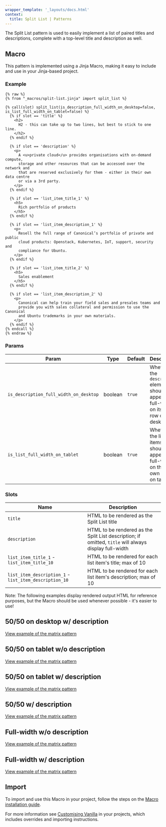 ```yaml
---
wrapper_template: '_layouts/docs.html'
context:
  title: Split List | Patterns
---
```


The Split List pattern is used to easily implement a list of paired titles and
descriptions, complete with a top-level title and description as well.

## Macro

This pattern is implemented using a Jinja Macro, making it easy to include
and use in your Jinja-based project.

### Example

```
{% raw %}
{% from "_macros/split-list.jinja" import split_list %}

{% call(slot) split_list(is_description_full_width_on_desktop=false, is_list_full_width_on_tablet=false) %}
  {% if slot == 'title' %}
    <h2>
      H2 - this can take up to two lines, but best to stick to one line.
    </h2>
  {% endif %}

  {% if slot == 'description' %}
    <p>
      A <u>private cloud</u> provides organisations with on-demand compute,
      storage and other resources that can be accessed over the network and
      that are reserved exclusively for them - either in their own data centre
      or via a 3rd party.
    </p>
  {% endif %}

  {% if slot == 'list_item_title_1' %}
    <h5>
      Rich portfolio of products
    </h5>
  {% endif %}

  {% if slot == 'list_item_description_1' %}
    <p>
      Resell the full range of Canonical’s portfolio of private and public
      cloud products: Openstack, Kubernetes, IoT, support, security and
      compliance for Ubuntu.
    </p>
  {% endif %}

  {% if slot == 'list_item_title_2' %}
    <h5>
      Sales enablement
    </h5>
  {% endif %}

  {% if slot == 'list_item_description_2' %}
    <p>
      Canonical can help train your field sales and presales teams and
      provide you with sales collateral and permission to use the Canonical
      and Ubuntu trademarks in your own materials.
    </p>
  {% endif %}
{% endcall %}
{% endraw %}
```

### Params

| Param | Type | Default | Description |
| --- | --- | --- | --- |
| `is_description_full_width_on_desktop` | boolean | `true` | Whether the `description` element should appear full-width on its own row on desktop |
| `is_list_full_width_on_tablet` | boolean | `true` | Whether the list items should appear full-width on their own rows on tablet |

### Slots

| Name | Description |
| --- | --- |
| `title` | HTML to be rendered as the Split List title |
| `description` | HTML to be rendered as the Split List description; if omitted, `title` will always display full-width |
| `list_item_title_1` - `list_item_title_10` | HTML to be rendered for each list item's title; max of 10 |
| `list_item_description_1` - `list_item_description_10` | HTML to be rendered for each list item's description; max of 10 |

<div class="p-notification--information">
  <p class="p-notification__content">
    <span class="p-notification__title">Note:</span>
    <span class="p-notification__message">The following examples display rendered output HTML for reference purposes, but the Macro should be used whenever possible - it's easier to use!</span>
  </p>
</div>

## 50/50 on desktop w/ description

<div class="embedded-example"><a href="/docs/examples/patterns/split-list/50-50-desktop-with-description/" class="js-example">
View example of the matrix pattern
</a></div>

## 50/50 on tablet w/o description

<div class="embedded-example"><a href="/docs/examples/patterns/split-list/50-50-tablet-no-description/" class="js-example">
View example of the matrix pattern
</a></div>

## 50/50 on tablet w/ description

<div class="embedded-example"><a href="/docs/examples/patterns/split-list/50-50-tablet-with-description/" class="js-example">
View example of the matrix pattern
</a></div>

## 50/50 w/ description

<div class="embedded-example"><a href="/docs/examples/patterns/split-list/50-50-with-description/" class="js-example">
View example of the matrix pattern
</a></div>

## Full-width w/o description

<div class="embedded-example"><a href="/docs/examples/patterns/split-list/full-width-no-description/" class="js-example">
View example of the matrix pattern
</a></div>

## Full-width w/ description

<div class="embedded-example"><a href="/docs/examples/patterns/split-list/full-width-with-description/" class="js-example">
View example of the matrix pattern
</a></div>

## Import

To import and use this Macro in your project, follow the steps on the
[Macro installation guide](TODO).

For more information see [Customising Vanilla](/docs/customising-vanilla/) in
your projects, which includes overrides and importing instructions.
